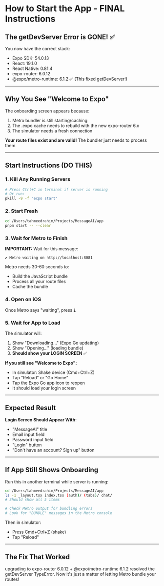 # How to Start the App - FINAL Instructions

## The getDevServer Error is GONE! ✅

You now have the correct stack:
- Expo SDK: 54.0.13
- React: 19.1.0  
- React Native: 0.81.4
- expo-router: 6.0.12
- @expo/metro-runtime: 6.1.2 ✅ (This fixed getDevServer!)

---

## Why You See "Welcome to Expo"

The onboarding screen appears because:
1. Metro bundler is still starting/caching
2. The .expo cache needs to rebuild with the new expo-router 6.x
3. The simulator needs a fresh connection

**Your route files exist and are valid!** The bundler just needs to process them.

---

## Start Instructions (DO THIS)

### 1. Kill Any Running Servers
```bash
# Press Ctrl+C in terminal if server is running
# Or run:
pkill -9 -f "expo start"
```

### 2. Start Fresh
```bash
cd /Users/tahmeedrahim/Projects/MessageAI/app
pnpm start -- --clear
```

### 3. Wait for Metro to Finish
**IMPORTANT:** Wait for this message:
```
✔ Metro waiting on http://localhost:8081
```

Metro needs 30-60 seconds to:
- Build the JavaScript bundle
- Process all your route files
- Cache the bundle

### 4. Open on iOS
Once Metro says "waiting", press **`i`** 

### 5. Wait for App to Load
The simulator will:
1. Show "Downloading..." (Expo Go updating)
2. Show "Opening..." (loading bundle)
3. **Should show your LOGIN SCREEN** ✅

**If you still see "Welcome to Expo":**
- In simulator: Shake device (Cmd+Ctrl+Z)
- Tap "Reload" or "Go Home"
- Tap the Expo Go app icon to reopen
- It should load your login screen

---

## Expected Result

**Login Screen Should Appear With:**
- "MessageAI" title
- Email input field
- Password input field
- "Login" button
- "Don't have an account? Sign up" button

---

## If App Still Shows Onboarding

Run this in another terminal while server is running:
```bash
cd /Users/tahmeedrahim/Projects/MessageAI/app
ls -1 _layout.tsx index.tsx (auth)/ (tabs)/ chat/
# Should show all 5 items

# Check Metro output for bundling errors
# Look for "BUNDLE" messages in the Metro console
```

Then in simulator:
- Press Cmd+Ctrl+Z (shake)
- Tap "Reload"

---

## The Fix That Worked

upgrading to expo-router 6.0.12 + @expo/metro-runtime 6.1.2 resolved the getDevServer TypeError. Now it's just a matter of letting Metro bundle your routes!

